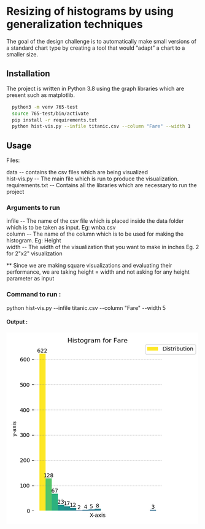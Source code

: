
# Resizing of histograms by using generalization techniques

The goal of the design challenge is to automatically make small versions of a standard chart type by
creating a tool that would “adapt” a chart to a smaller size. 


## Installation

The project is written in Python 3.8 using the graph libraries which are present such as matplotlib.

```bash
  python3 -m venv 765-test
  source 765-test/bin/activate
  pip install -r requirements.txt
  python hist-vis.py --infile titanic.csv --column "Fare" --width 1
```
    
## Usage

Files:

data -- contains the csv files which are being visualized \
hist-vis.py -- The main file which is run to produce the visualization. \
requirements.txt -- Contains all the libraries which are necessary to run the project

### Arguments to run

infile -- The name of the csv file which is placed inside the data folder which is to be taken as input. Eg: wnba.csv \
column -- The name of the column which is to be used for making the histogram. Eg: Height \
width -- The width of the visualization that you want to make in inches Eg. 2 for 2"x2" visualization 

** Since we are making square visualizations and evaluating their performance, we are taking height = width and not asking for any height parameter as input 

### Command to run : 
 python hist-vis.py --infile titanic.csv --column "Fare" --width 5

#### Output :
![alt text](https://github.com/RoopaD30/CS765-Tiny-charts/blob/main/output.png?raw=true)


